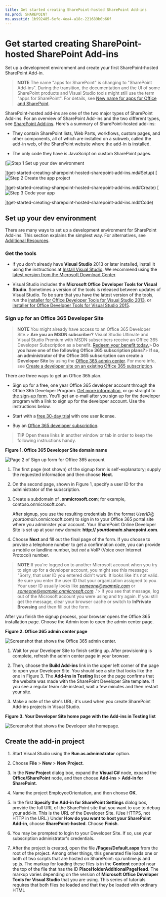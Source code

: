 ```yaml
---
title: Get started creating SharePoint-hosted SharePoint Add-ins
ms.prod: SHAREPOINT
ms.assetid: 1b992485-6efe-4ea4-a18c-221689b0b66f
---
```



# Get started creating SharePoint-hosted SharePoint Add-ins
Set up a development environment and create your first SharePoint-hosted SharePoint Add-in.
> **NOTE**
> The name "apps for SharePoint" is changing to "SharePoint Add-ins". During the transition, the documentation and the UI of some SharePoint products and Visual Studio tools might still use the term "apps for SharePoint". For details, see  [New name for apps for Office and SharePoint](new-name-for-apps-for-sharepoint.md#bk_newname). 
  
    
    

SharePoint-hosted add-ins are one of the two major types of SharePoint Add-ins. For an overview of SharePoint Add-ins and the two different types, see  [SharePoint Add-ins](sharepoint-add-ins.md). Here's a summary of SharePoint-hosted add-ins:
- They contain SharePoint lists, Web Parts, workflows, custom pages, and other components, all of which are installed on a subweb, called the add-in web, of the SharePoint website where the add-in is installed.
    
  
- The only code they have is JavaScript on custom SharePoint pages.
    
  
 [![Step 1 Set up your dev environment](images/6d3bbe0a-399e-4747-9e1a-01d42954ce32.png)
  
    
    
](get-started-creating-sharepoint-hosted-sharepoint-add-ins.md#Setup) [![Step 2 Create the app project](images/d69871f6-c503-463b-bf96-4b6d7306c313.png)
  
    
    
](get-started-creating-sharepoint-hosted-sharepoint-add-ins.md#Create) [![Step 3 Code your app](images/e5f8a9a2-e5fb-42d1-b19a-300178c626fb.png)
  
    
    
](get-started-creating-sharepoint-hosted-sharepoint-add-ins.md#Code)
## Set up your dev environment
<a name="Setup"> </a>

There are many ways to set up a development environment for SharePoint Add-ins. This section explains the simplest way. For alternatives, see  [Additional Resources](#bk_addresources).
  
    
    

### Get the tools


- If you don't already have **Visual Studio** 2013 or later installed, install it using the instructions at [Install Visual Studio](http://msdn.microsoft.com/library/da049020-cfda-40d7-8ff4-7492772b620f.aspx). We recommend using the  [latest version from the Microsoft Download Center](https://www.visualstudio.com/downloads/download-visual-studio-vs).
    
  
- Visual Studio includes the **Microsoft Office Developer Tools for Visual Studio**. Sometimes a version of the tools is released between updates of Visual Studio. To be sure that you have the latest version of the tools, run the [installer for Office Developer Tools for Visual Studio 2013](http://aka.ms/OfficeDevToolsForVS2013), or  [installer for Office Developer Tools for Visual Studio 2015](http://aka.ms/OfficeDevToolsForVS2015). 
    
  

### Sign up for an Office 365 Developer Site
<a name="o365_signup"> </a>


> **NOTE**
>  You might already have access to an Office 365 Developer Site.> **Are you an MSDN subscriber?** Visual Studio Ultimate and Visual Studio Premium with MSDN subscribers receive an Office 365 Developer Subscription as a benefit. [Redeem your benefit today.](https://msdn.microsoft.com/subscriptions/manage/default.aspx)> **Do you have one of the following Office 365 subscription plans?**> **If so, an administrator of the Office 365 subscription can create a Developer Site** by using the [Office 365 admin center](https://portal.microsoftonline.com/admin/default.aspx). For more info, see  [Create a developer site on an existing Office 365 subscription](create-a-developer-site-on-an-existing-office-365-subscription.md). 
  
    
    

There are three ways to get an Office 365 plan. 
  
    
    

- Sign up for a free, one year Office 365 developer account through the Office 365 Developer Program.  [Get more information](http://dev.office.com/devprogram), or go straight to  [the sign-up form](https://profile.microsoft.com/RegSysProfileCenter/wizardnp.aspx?wizid=14b845d0-938c-45af-b061-f798fbb4d170). You'll get an e-mail after you sign up for the developer program with a link to sign up for the developer account. Use the instructions below.
    
  
- Start with a  [free 30-day trial](https://portal.microsoftonline.com/Signup/MainSignUp.aspx?OfferId=6881A1CB-F4EB-4db3-9F18-388898DAF510&amp;DL=DEVELOPERPACK) with one user license.
    
  
- Buy an  [Office 365 developer subscription](https://portal.microsoftonline.com/Signup/MainSignUp.aspx?OfferId=C69E7747-2566-4897-8CBA-B998ED3BAB88&amp;DL=DEVELOPERPACK). 
    
  

> **TIP**
> Open these links in another window or tab in order to keep the following instructions handy. 
  
    
    


**Figure 1. Office 365 Developer Site domain name**

  
    
    

  
    
    
![Page 2 of Sign up form for Office 365 account](images/ff384c69-56bf-4ceb-81c3-8b874e2407f0.png)
  
    
    

  
    
    

  
    
    

1. The first page (not shown) of the signup form is self-explanatory; supply the requested information and then choose **Next**.
    
  
2. On the second page, shown in Figure 1, specify a user ID for the administrator of the subscription.
    
  
3. Create a subdomain of **.onmicrosoft.com**; for example, contoso.onmicrosoft.com.
    
    After signup, you use the resulting credentials (in the format  _UserID_@ _yourdomain_.onmicrosoft.com) to sign in to your Office 365 portal site where you administer your account. Your SharePoint Online Developer Site is set up at your new domain: **http:// _yourdomain_.sharepoint.com**.
    
  
4. Choose **Next** and fill out the final page of the form. If you choose to provide a telephone number to get a confirmation code, you can provide a mobile or landline number, but *not*  a VoIP (Voice over Internet Protocol) number.
    
  

    
> **NOTE**
> If you're logged on to another Microsoft account when you try to sign up for a developer account, you might see this message: "Sorry, that user ID you entered didn't work. It looks like it's not valid. Be sure you enter the user ID that your organization assigned to you. Your user ID usually looks like  *someone@example.com*  or *someone@example.onmicrosoft.com*  ."> If you see that message, log out of the Microsoft account you were using and try again. If you still get the message, clear your browser cache or switch to **InPrivate Browsing** and then fill out the form.
  
    
    

After you finish the signup process, your browser opens the Office 365 installation page. Choose the Admin icon to open the admin center page.
  
    
    

**Figure 2. Office 365 admin center page**

  
    
    

  
    
    
![Screenshot that shows the Office 365 admin center.](images/SP15_Office365AdminInset_border.png)
  
    
    

  
    
    

1. Wait for your Developer Site to finish setting up. After provisioning is complete, refresh the admin center page in your browser.
    
  
2. Then, choose the **Build Add-ins** link in the upper left corner of the page to open your Developer Site. You should see a site that looks like the one in Figure 3. The **Add-ins in Testing** list on the page confirms that the website was made with the SharePoint Developer Site template. If you see a regular team site instead, wait a few minutes and then restart your site.
    
  
3. Make a note of the site's URL; it's used when you create SharePoint Add-ins projects in Visual Studio.
    
  

**Figure 3. Your Developer Site home page with the Add-ins in Testing list**

  
    
    

  
    
    
![Screenshot that shows the Developer site homepage.](images/SP15_DeveloperSiteHome_border.png)
  
    
    

  
    
    

  
    
    

## Create the add-in project
<a name="Create"> </a>


1. Start Visual Studio using the **Run as administrator** option.
    
  
2. Choose **File** > **New** > **New Project**.
    
  
3. In the **New Project** dialog box, expand the **Visual C#** node, expand the **Office/SharePoint** node, and then choose **Add-ins** > **Add-in for SharePoint**.
    
  
4. Name the project EmployeeOrientation, and then choose **OK**.
    
  
5. In the first **Specify the Add-in for SharePoint Settings** dialog box, provide the full URL of the SharePoint site that you want to use to debug your add-in. This is the URL of the Developer Site. (Use HTTPS, not HTTP in the URL.) Under **How do you want to host your SharePoint Add-in**, choose **SharePoint-hosted**. Choose **Finish**.
    
  
6. You may be prompted to login to your Developer Site. If so, use your subscription administrator's credentials.
    
  
7. After the project is created, open the file **/Pages/Default.aspx** from the root of the project. Among other things, this generated file loads one or both of two scripts that are hosted on SharePoint: sp.runtime.js and sp.js. The markup for loading these files is in the **Content** control near the top of the file that has the ID **PlaceHolderAdditionalPageHead**. The markup varies depending on the version of **Microsoft Office Developer Tools for Visual Studio** that you are using. This series of tutorials requires that both files be loaded and that they be loaded with ordinary HTML **<script>** tags, not **<SharePoint:ScriptLink>** tags. Ensure that the following lines are in the **PlaceHolderAdditionalPageHead** control, *just above*  the line `<meta name="WebPartPageExpansion" content="full" />`:
    
 ```
  
<script type="text/javascript" src="/_layouts/15/sp.runtime.js"></script>
<script type="text/javascript" src="/_layouts/15/sp.js"></script> 

 ```


    Then search the file for any other markup that also loads one or the other of these files and remove the redundant markup. Save and close the file.
    
  

## Code your add-in
<a name="Code"> </a>

For your first SharePoint-hosted SharePoint Add-in, we'll include the classic SharePoint extension: a custom list and list instance.
  
    
    

1. In **Solution Explorer**, open the AppManifest.xml file.
    
  
2. When the manifest designer opens, add a space between the words in the **Title** field so that it readsEmployee Orientation. (Do  *not*  change the **Name** field.)
    
  
3. Save and close the file.
    
  
4. Right-click the project in **Solution Explorer** and choose **Add** > **New Folder**. Name the folder Lists.
    
  
5. Right-click the new folder and choose **Add** > **New Item**. The **Add New Item** dialog opens to the **Office/SharePoint** node.
    
  
6. Choose **List**. Give it the name NewEmployeeOrientation, and then choose **Add**. 
    
  
7. On the **Choose List Settings** page of the **SharePoint Customization Wizard**, leave the list display name at the default **NewEmployeeOrientation**, choose the **Create a customizable list template and a list instance of it** option button, and choose **Default (Custom List)** on the drop-down list. Then choose **Finish**.
    
  
8. The wizard creates a **NewEmployeeOrientation** list template with a child list instance named **NewEmployeeOrientationInstance**. A list designer may open. It is used in a later step.
    
  
9. Expand the **NewEmployeeOrientationInstance** node in **Solution Explorer**, if it isn't already, so that you can clearly distinguish the elements.xml file that is a child of the list  *instance*  from the elements.xml file that is a child of the list *template*  .
    
   **Lists node in Solution Explorer**

  

!\[List folder with child NewEmployeeOrientation template, which itself has three children; a NewEmployeeOrientationInstance, an elements.xml file, and a schema.xml file. The instance itself has a child named elements.xml.](images/10e5d116-d24b-4a44-bfff-cfbf2f971b1e.PNG)
  

    
    
  
10. Open the elements.xml child of the **NewEmployeeOrientation** list template.
    
  
11. Add spaces to the **DisplayName** attribute (not the **Name** attribute) to make it friendlier:"New Employee Orientation".
    
  
12. Set the **Description** attribute to"Orientation information about new employees."
    
  
13. Leave all other attributes at their default, save the file and close it.
    
  
14. If the list designer is not open, choose the **NewEmployeeOrientation** node in **Solution Explorer**.
    
  
15. Open the **List** tab of the designer. This tab is used to set certain values for the list *instance*  , not the list *template*  , but it has some default values that it inherited from the template.
    
  
16. Change the values on this tab to the following:
    
  - **Title**: New Employees in Seattle
    
  
  - **List URL**: Lists/NewEmployeesInSeattle
    
  
  - **Description**: The new employees in Seattle.
    
  

     Leave the check boxes at their default status, save the file, and close the designer.
    
  
17. The list instance may have its old name in **Solution Explorer**. If so, open the shortcut menu for **NewEmployeeOrientationInstance**, choose **Rename**, and change the name to NewEmployeesInSeattle.
    
  
18. Open the schema.xml file.
    
  
19. In the **View** element whose **BaseViewID** value is "0", replace the existing **ViewFields** element with the following markup. (Use exactly this GUID for the **FieldRef** named `Title`.)
    
     *Line breaks may come at odd places in this autogenerated schema.xml file. Be sure you have found the matching begin and end tags for the **ViewFields** element. Add line breaks to improve readability.* 
    


 ```
  
<ViewFields>
  <FieldRef Name="Title" ID="{fa564e0f-0c70-4ab9-b863-0177e6ddd247}" DisplayName="Employee" />
 </ViewFields>
 ```

20. Still in the schema.xml file, in the **View** element whose **BaseViewID** value is "1", replace the existing **ViewFields** element with the following markup. (Use exactly this GUID for the **FieldRef** named `LinkTitle`.)
    
 ```
  
<ViewFields>
  <FieldRef Name="LinkTitle" ID="{82642ec8-ef9b-478f-acf9-31f7d45fbc31}" DisplayName="Employee" />
</ViewFields>
 ```

21. Save and close the schema.xml file.
    
  
22. Open the elements.xml file that is a child of the list  *instance* **NewEmployeesInSeattle** (not the elements.xml that is a child of the list *template* **NewEmployeeOrientation**).
    
  
23. In this file, populate the list with some initial data. You do this by adding the following **Data** element markup as a child element of the **ListInstance** element.
    
 ```
  
<Data>
  <Rows>
    <Row>
      <Field Name="Title">Tom Higginbotham</Field>
    </Row>
    <Row>
      <Field Name="Title">Satomi Hayakawa</Field>
    </Row>
    <Row>
      <Field Name="Title">Cassi Hicks</Field>
    </Row>
    <Row>
      <Field Name="Title">Lertchai Treetawatchaiwong</Field>
    </Row>
  </Rows>
</Data>
 ```

24. Save and close the file.
    
  
25. In **Solution Explorer**, double-click **Feature1** to open the Feature designer. In the designer, set the **Title** toNew Employee Orientation Components and set the **Description** toLists and other components for getting employees oriented to the company. Save the file, and close the designer.
    
  
26. If the **Feature1** in **Solution Explorer** has not been automatically renamed, open its shortcut menu, choose **Rename**, and rename it NewEmployeeOrientationComponents.
    
  
27. Open the Default.aspx file.
    
  
28. Find the ASP.NET **Content** element with the ID **PlaceHolderPageTitleInTitleArea**. Replace the default string "Page Title" with "New Employees by Location".
    
  
29. Find the ASP.NET **Content** element with the ID **PlaceHolderMain**.  *Replace*  its contents with the following markup. The ` _spPageContextInfo` is a JavaScript object that SharePoint automatically includes in the page. It's `webAbsoluteUrl` property returns the URL of the add-in web.
    
 ```XML
  
<p><asp:HyperLink runat="server"
    NavigateUrl="JavaScript:window.location = _spPageContextInfo.webAbsoluteUrl + '/Lists/NewEmployeesInSeattle/AllItems.aspx';" 
    Text="New Employees in Seattle" /></p>

 ```


## Run the add-in and test the list
<a name="Code"> </a>


  
    
    

1. Use the F5 key to deploy and run your add-in. Visual Studio makes a temporary installation of the add-in on your test SharePoint site and immediately runs the add-in. (To find out how end users run an installed SharePoint Add-in, see  [Next Steps](#Nextsteps).)
    
  
2. When the add-in's default page opens, choose the **New Employees in Seattle** link to open the custom list instance.
    
   **Default page and list view page**

  

!\[The add-in's default page is shown with its title New Employees by Location. There is a link labeled New Employees in Seattle. An arrow from this link points to the list view page for the list. It is titled New Employees in Seattle, with the list below.](images/9dc5cefe-083a-4807-bee6-473001f23db9.png)
  

    
    
  
3. Add and delete items from the list.
    
  
4. To end the debugging session, close the browser window or stop debugging in Visual Studio. Each time that you press F5, Visual Studio will retract the previous version of the add-in and install the latest one.
    
  
5. You will work with this add-in and Visual Studio solution in other articles, and it's a good practice to retract the add-in one last time when you are done working with it for a while. Right-click the project in **Solution Explorer** and choose **Retract**.
    
  

## 
<a name="Nextsteps"> </a>

So far, there isn't much orientation information in the list. We'll add some in later articles in this series. But first, take a brief break from coding to learn about deploying SharePoint Add-ins in  [Deploy and install a SharePoint-hosted SharePoint Add-in](deploy-and-install-a-sharepoint-hosted-sharepoint-add-in.md).
  
    
    


